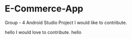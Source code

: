 # E-Commerce-App
Group - 4 Android Studio Project
I would like to contribute. 

hello I would love to contribute.
hello 
